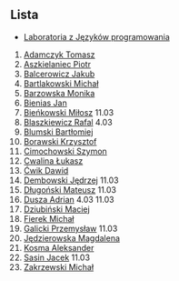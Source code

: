 ## Lista

* [Laboratoria z Języków programowania](https://inf.ug.edu.pl/~stefan/Dydaktyka/JezProg/Slajdy/index.html#lab)

<!--
```
1. [Nazwisko Imię](link do publicznego repo na _github.com_, _bitbucket.com_, _gitlab.com_)
```
-->

1. [Adamczyk Tomasz](https://github.com/tadamczyk/LabC_II)
1. [Aszkielaniec Piotr](https://github.com/readher/LabInf2016)
1. [Balcerowicz Jakub](https://github.com/JakubBalcerowicz/labc2016.git)
1. [Bartlakowski Michał](https://github.com/Em-jey/JProg.git)
1. [Barzowska Monika](https://github.com/gitmika/jprog.git)
1. [Bienias Jan](https://github.com/Hergroth/C)
1. [Bieńkowski Miłosz](https://github.com/milekb/Laboratorium-2016-2017.git) 11.03
2. [Blaszkiewicz Rafal](https://github.com/blaszczek/RepoLaby) 4.03
1. [Blumski Bartłomiej](https://github.com/BatlomBlu/Laboratorium-2016-2017)
1. [Borawski Krzysztof](https://github.com/Msegun/labc01.git)
1. [Cimochowski Szymon](https://github.com/realokers/Laboratorium2016.git)
1. [Cwalina Łukasz](https://github.com/lcwalina/JProg)
1. [Ćwik Dawid](https://github.com/dcwik96/labc.git)
1. [Dembowski Jędrzej](https://github.com/jentszej/RepDoJezProg) 11.03
1. [Długoński Mateusz](https://github.com/mdlugonski/jp) 11.03
1. [Dusza Adrian](https://github.com/Aderrro/labc) 4.03 11.03
1. [Dziubiński Maciej](https://github.com/mdziub/JezykiProg)
1. [Fierek Michał](https://github.com/mfierek2/labcx)
1. [Galicki Przemysław](https://github.com/jampapuga/jpcGalicki) 11.03
1. [Jędzierowska Magdalena](https://github.com/MagdalenaJedzierowska/JezProg)
1. [Kosma Aleksander](https://github.com/olekkosma/Lab2016)
1. [Sasin Jacek](https://github.com/jsasin/jprogramowania) 11.03
1. [Zakrzewski Michał](https://github.com/Zakrzak30/labx)
